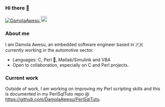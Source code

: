 ### Hi there 👋

<p align="left">
  <a href="https://github.com/DamolaAwesu/DamolaAwesu/">
    <img src="https://komarev.com/ghpvc/?username=DamolaAwesu" alt="DamolaAwesu" />
  </a>
  <a href="https://github.com/DamolaAwesu">
    <img height="20" src="https://img.shields.io/github/followers/DamolaAwesu?label=follow&logo=github&style=flat" />
  </a>
</p>

### About me
I am Damola Awesu, an embedded software engineer based in :fr: currently working in the automotive sector.

- Languages: C, Perl :camel:, Matlab/Simulink and VBA
- Open to collaboration, especially on C and Perl projects.

### Current work
Outside of work, I am working on improving my Perl scripting skills and this is documented in my PerlSqlTuto repo @ https://github.com/DamolaAwesu/PerlSqlTuto.

<!--
**DamolaAwesu/DamolaAwesu** is a ✨ _special_ ✨ repository because its `README.md` (this file) appears on your GitHub profile.

Here are some ideas to get you started:

- 🔭 I’m currently working on ...
- 🌱 I’m currently learning ...
- 👯 I’m looking to collaborate on ...
- 🤔 I’m looking for help with ...
- 💬 Ask me about ...
- 📫 How to reach me: ...
- 😄 Pronouns: ...
- ⚡ Fun fact: ...
-->
